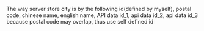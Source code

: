 The way server store city is by the following
id(defined by myself), postal code, chinese name, english name, API data id_1, api data id_2, api data id_3
because postal code may overlap, thus use self defined id